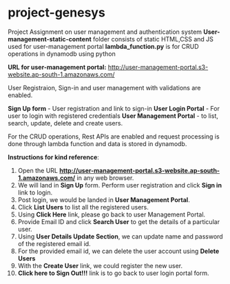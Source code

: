 # project-genesys
Project Assignment on user management and authentication system
**User-management-static-content** folder consists of static HTML,CSS and JS used for user-management portal
**lambda_function.py** is for CRUD operations in dynamodb using python

**URL for user-management portal:** http://user-management-portal.s3-website.ap-south-1.amazonaws.com/

User Registraion, Sign-in and user management with validations are enabled.

**Sign Up form** - User registration and link to sign-in
**User Login Portal** - For user to login with registered credentials
**User Management Portal** - to list, search, update, delete and create users. 

For the CRUD operations, Rest APIs are enabled and request processing is done through lambda function and data is stored in dynamodb.

 **Instructions for kind reference**:
 
 1. Open the URL **http://user-management-portal.s3-website.ap-south-1.amazonaws.com/** in any web browser.
 2. We will land in **Sign Up** form. Perform user registration and click **Sign in** link to login.
 3. Post login, we would be landed in **User Management Portal**.
 4. Click **List Users** to list all the registered users.
 5. Using **Click Here** link, please go back to user Management Portal.
 6. Provide Email ID and click **Search User** to get the details of a particular user.
 7. Using **User Details Update Section**, we can update name and password of the registered email id.
 8. For the provided email id, we can delete the user account using  **Delete Users**
 9. With the **Create User** link, we could register the new user.
 10. **Click here to Sign Out!!!** link is to go back to user login portal form.
 
